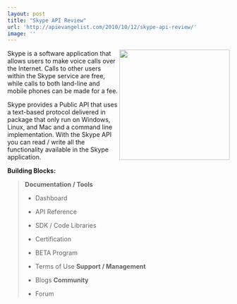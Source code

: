 ```yaml
---
layout: post
title: "Skype API Review"
url: 'http://apievangelist.com/2010/10/12/skype-api-review/'
image: ''
---
```


<img src="http://kinlane-productions.s3.amazonaws.com/api-evangelist/skype-logo.png" alt="" width="250" align="right" /> Skype is a software application that allows users to make voice calls over the Internet. Calls to other users within the Skype service are free, while calls to both land-line and mobile phones can be made for a fee.

Skype provides a Public API that uses a text-based protocol delivered in package that only run on Windows, Linux, and Mac and a command line implementation. With the Skype API you can read / write all the functionality available in the Skype application.

**Building Blocks:**

> **Documentation / Tools**
>
>   * Dashboard
>   * API Reference
>   * SDK / Code Libraries
>   * Certification
>   * BETA Program
>   * Terms of Use
> **Support / Management**
>
>   * Blogs
> **Community**
>
>   * Forum